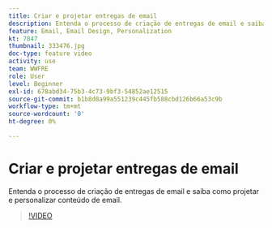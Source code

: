 ```yaml
---
title: Criar e projetar entregas de email
description: Entenda o processo de criação de entregas de email e saiba como projetar e personalizar conteúdo de email.
feature: Email, Email Design, Personalization
kt: 7847
thumbnail: 333476.jpg
doc-type: feature video
activity: use
team: WWFRE
role: User
level: Beginner
exl-id: 678abd34-75b3-4c73-9bf3-54852ae12515
source-git-commit: b1b8d8a99a551239c445fb588cbd126b66a53c9b
workflow-type: tm+mt
source-wordcount: '0'
ht-degree: 0%

---
```


# Criar e projetar entregas de email

Entenda o processo de criação de entregas de email e saiba como projetar e personalizar conteúdo de email.

>[!VIDEO](https://video.tv.adobe.com/v/333476?quality=12&learn=on)
